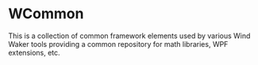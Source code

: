 # WCommon
This is a collection of common framework elements used by various Wind Waker tools providing a common repository for math libraries, WPF extensions, etc.
